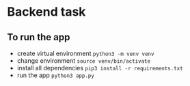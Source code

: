 # Backend task
## To run the app
- create virtual environment ```python3 -m venv venv```
- change environment ```source venv/bin/activate```
- install all dependencies ```pip3 install -r requirements.txt```
- run the app `python3 app.py`